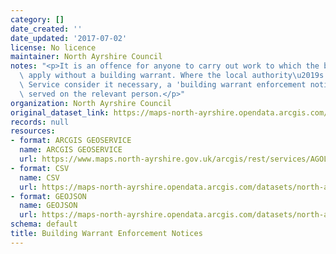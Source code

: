 ```yaml
---
category: []
date_created: ''
date_updated: '2017-07-02'
license: No licence
maintainer: North Ayrshire Council
notes: "<p>It is an offence for anyone to carry out work to which the building regulations\
  \ apply without a building warrant. Where the local authority\u2019s Building Standards\
  \ Service consider it necessary, a 'building warrant enforcement notice' may be\
  \ served on the relevant person.</p>"
organization: North Ayrshire Council
original_dataset_link: https://maps-north-ayrshire.opendata.arcgis.com/maps/north-ayrshire::building-warrant-enforcement-notices
records: null
resources:
- format: ARCGIS GEOSERVICE
  name: ARCGIS GEOSERVICE
  url: https://www.maps.north-ayrshire.gov.uk/arcgis/rest/services/AGOL/Open_Data_Portal2/MapServer/24
- format: CSV
  name: CSV
  url: https://maps-north-ayrshire.opendata.arcgis.com/datasets/north-ayrshire::building-warrant-enforcement-notices.csv?outSR=%7B%22latestWkid%22%3A27700%2C%22wkid%22%3A27700%7D
- format: GEOJSON
  name: GEOJSON
  url: https://maps-north-ayrshire.opendata.arcgis.com/datasets/north-ayrshire::building-warrant-enforcement-notices.geojson?outSR=%7B%22latestWkid%22%3A27700%2C%22wkid%22%3A27700%7D
schema: default
title: Building Warrant Enforcement Notices
---
```

